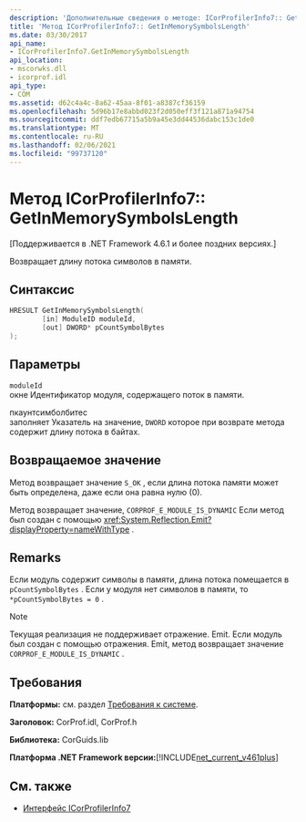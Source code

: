 ```yaml
---
description: 'Дополнительные сведения о методе: ICorProfilerInfo7:: GetInMemorySymbolsLength'
title: 'Метод ICorProfilerInfo7:: GetInMemorySymbolsLength'
ms.date: 03/30/2017
api_name:
- ICorProfilerInfo7.GetInMemorySymbolsLength
api_location:
- mscorwks.dll
- icorprof.idl
api_type:
- COM
ms.assetid: d62c4a4c-8a62-45aa-8f01-a8387cf36159
ms.openlocfilehash: 5d96b17e8abbd023f2d050eff3f121a871a94754
ms.sourcegitcommit: ddf7edb67715a5b9a45e3dd44536dabc153c1de0
ms.translationtype: MT
ms.contentlocale: ru-RU
ms.lasthandoff: 02/06/2021
ms.locfileid: "99737120"
---
```

# <a name="icorprofilerinfo7getinmemorysymbolslength-method"></a>Метод ICorProfilerInfo7:: GetInMemorySymbolsLength

[Поддерживается в .NET Framework 4.6.1 и более поздних версиях.]  
  
 Возвращает длину потока символов в памяти.  
  
## <a name="syntax"></a>Синтаксис  
  
```cpp  
HRESULT GetInMemorySymbolsLength(  
        [in] ModuleID moduleId,  
        [out] DWORD* pCountSymbolBytes  
);  
```  
  
## <a name="parameters"></a>Параметры  

 `moduleId`  
 окне Идентификатор модуля, содержащего поток в памяти.  
  
 пкаунтсимболбитес  
 заполняет Указатель на значение, `DWORD` которое при возврате метода содержит длину потока в байтах.  
  
## <a name="return-value"></a>Возвращаемое значение  

 Метод возвращает значение `S_OK` , если длина потока памяти может быть определена, даже если она равна нулю (0).  
  
 Метод возвращает значение, `CORPROF_E_MODULE_IS_DYNAMIC` Если метод был создан с помощью <xref:System.Reflection.Emit?displayProperty=nameWithType> .  
  
## <a name="remarks"></a>Remarks  

 Если модуль содержит символы в памяти, длина потока помещается в `pCountSymbolBytes` . Если у модуля нет символов в памяти, то `*pCountSymbolBytes = 0` .  
  
> [!NOTE]
> Текущая реализация не поддерживает отражение. Emit. Если модуль был создан с помощью отражения. Emit, метод возвращает значение `CORPROF_E_MODULE_IS_DYNAMIC` .  
  
## <a name="requirements"></a>Требования  

 **Платформы:** см. раздел [Требования к системе](../../get-started/system-requirements.md).  
  
 **Заголовок:** CorProf.idl, CorProf.h  
  
 **Библиотека:** CorGuids.lib  
  
 **Платформа .NET Framework версии:**[!INCLUDE[net_current_v461plus](../../../../includes/net-current-v461plus-md.md)]  
  
## <a name="see-also"></a>См. также

- [Интерфейс ICorProfilerInfo7](icorprofilerinfo7-interface.md)
